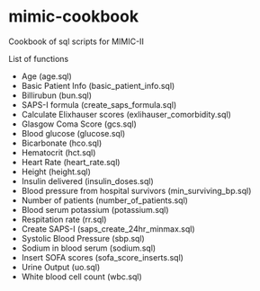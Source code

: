mimic-cookbook
==============

Cookbook of sql scripts for MIMIC-II

List of functions
- Age (age.sql)
- Basic Patient Info (basic_patient_info.sql)
- Billirubun (bun.sql)
- SAPS-I formula (create_saps_formula.sql)
- Calculate Elixhauser scores (exlihauser_comorbidity.sql)
- Glasgow Coma Score (gcs.sql)
- Blood glucose (glucose.sql)
- Bicarbonate (hco.sql)
- Hematocrit (hct.sql)
- Heart Rate (heart_rate.sql)
- Height (height.sql)
- Insulin delivered (insulin_doses.sql)
- Blood pressure from hospital survivors (min_surviving_bp.sql)
- Number of patients (number_of_patients.sql)
- Blood serum potassium (potassium.sql)
- Respitation rate (rr.sql)
- Create SAPS-I (saps_create_24hr_minmax.sql)
- Systolic Blood Pressure (sbp.sql)
- Sodium in blood serum (sodium.sql)
- Insert SOFA scores (sofa_score_inserts.sql)
- Urine Output (uo.sql)
- White blood cell count (wbc.sql)
